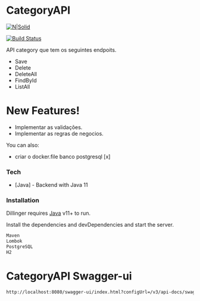 # CategoryAPI

[![N|Solid](https://cldup.com/dTxpPi9lDf.thumb.png)](https://nodesource.com/products/nsolid)

[![Build Status](https://travis-ci.org/joemccann/dillinger.svg?branch=master)](https://travis-ci.org/joemccann/dillinger)

API category que tem os seguintes endpoits.

  - Save
  - Delete
  - DeleteAll
  - FindById
  - ListAll
  
  # New Features!

  - Implementar as validações.
  - Implementar as regras de negocios.
  
  You can also:
  - criar o docker.file banco postgresql [x]
  
### Tech
  * [Java] - Backend with Java 11

### Installation

Dillinger requires [Java](https://www.java.com/en/download/) v11+ to run.

Install the dependencies and devDependencies and start the server.

```sh
Maven
Lombok
PostgreSQL
H2
```
# CategoryAPI Swagger-ui
```sh
http://localhost:8080/swagger-ui/index.html?configUrl=/v3/api-docs/swagger-config#/
```
